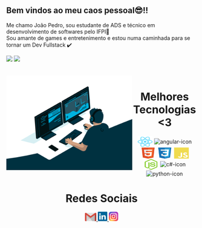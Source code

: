 ## Bem vindos ao meu caos pessoal😎!!

Me chamo João Pedro, sou estudante de ADS e técnico em desenvolvimento de softwares pelo IFPI📌 <br>
Sou amante de games e entretenimento e estou numa caminhada para se tornar um Dev Fullstack ✔️

<div>
  <img src="https://github-readme-stats.vercel.app/api?username=JPedroCSz&show_icons=true&theme=discord_old_blurple&include_all_commits=true&count_private=true"/>
  <img src="https://github-readme-stats.vercel.app/api/top-langs/?username=JPedroCSz&layout=compact&langs_count=16&theme=discord_old_blurple"/>
</div>
<br>

<div  align="center"> 
  <div style="display: inline_block"><br>
    <img align="left" height="250" alt="coding-time" src="code.gif">
    <h1 align="center">Melhores Tecnologias <3</h1>
    <img align="center" height="30" width="40" alt="react-icon" src="https://raw.githubusercontent.com/devicons/devicon/master/icons/react/react-original.svg">
    <img align="center" height="30" width="40" alt="angular-icon" src="https://cdn.jsdelivr.net/gh/devicons/devicon/icons/angularjs/angularjs-original.svg">
    <img align="center" height="30" width="40" alt="html-icon" src="https://raw.githubusercontent.com/devicons/devicon/master/icons/html5/html5-original.svg">
    <img align="center" height="30" width="40" alt="css-icon" src="https://raw.githubusercontent.com/devicons/devicon/master/icons/css3/css3-original.svg">
    <img align="center" height="30" width="40" alt="js-icon" src="https://raw.githubusercontent.com/devicons/devicon/master/icons/javascript/javascript-plain.svg">
    <img align="center" height="30" width="40" alt="nodejs-icon" src="https://raw.githubusercontent.com/devicons/devicon/master/icons/nodejs/nodejs-original.svg">
    <img align="center" height="30" width="40" alt="c#-icon" src="https://cdn.jsdelivr.net/gh/devicons/devicon/icons/csharp/csharp-original.svg">   
    <img align="center" height="30" width="40" alt="python-icon" src="https://cdn.jsdelivr.net/gh/devicons/devicon/icons/python/python-original.svg">
   </div>
    
  
  <h1 align="center">Redes Sociais</h1>
    <a href = "mailto: work.joaopedoca22@gmail.com">
      <img width="30" src="gmail.svg">
    </a>
    <a href = "#####">
      <img width="25" src="linkedin.svg">
    </a>
    <a href = "https://www.instagram.com/_jpedro_carvalho_/">
      <img width="25" src="instagram.png">
    </a>
</div>
